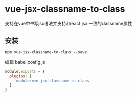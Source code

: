# vue-jsx-classname-to-class

支持在vue中书写jsx语法并支持和react jsx 一致的classname属性

## 安装
``` shell
npm vue-jsx-classname-to-class --save
```
编辑 babel.config.js
``` javascript
module.exports = {
  plugins: [
    'module:vue-jsx-classname-to-class'
  ]
}
```
